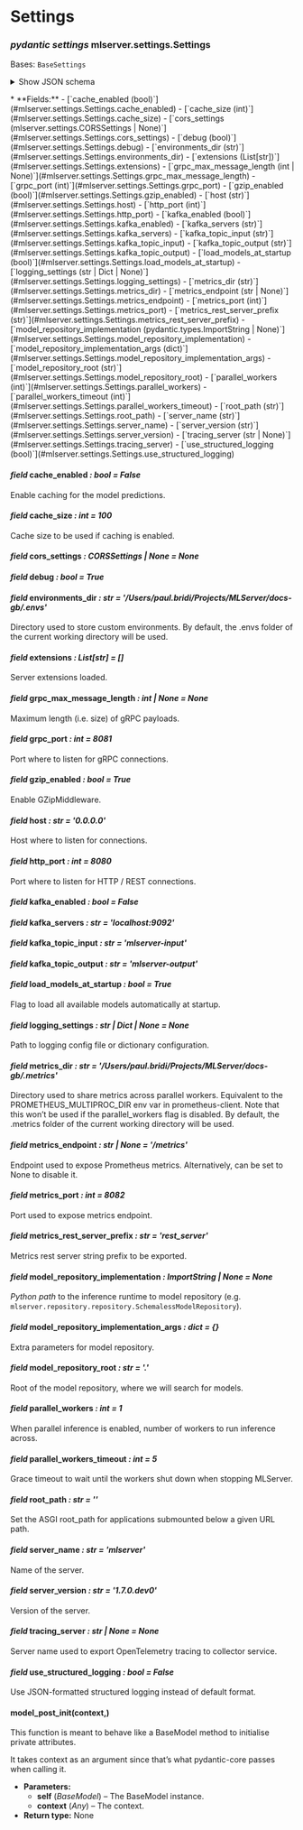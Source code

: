 # Settings

### *pydantic settings* mlserver.settings.Settings

Bases: `BaseSettings`

<p><details  class="autodoc_pydantic_collapsable_json">
<summary>Show JSON schema</summary>
```json
{
   "title": "Settings",
   "type": "object",
   "properties": {
      "debug": {
         "default": true,
         "title": "Debug",
         "type": "boolean"
      },
      "parallel_workers": {
         "default": 1,
         "title": "Parallel Workers",
         "type": "integer"
      },
      "parallel_workers_timeout": {
         "default": 5,
         "title": "Parallel Workers Timeout",
         "type": "integer"
      },
      "environments_dir": {
         "default": "/Users/paul.bridi/Projects/MLServer/docs-gb/.envs",
         "title": "Environments Dir",
         "type": "string"
      },
      "model_repository_implementation": {
         "anyOf": [
            {
               "type": "string"
            },
            {
               "type": "null"
            }
         ],
         "default": null,
         "title": "Model Repository Implementation"
      },
      "model_repository_root": {
         "default": ".",
         "title": "Model Repository Root",
         "type": "string"
      },
      "model_repository_implementation_args": {
         "default": {},
         "title": "Model Repository Implementation Args",
         "type": "object"
      },
      "load_models_at_startup": {
         "default": true,
         "title": "Load Models At Startup",
         "type": "boolean"
      },
      "server_name": {
         "default": "mlserver",
         "title": "Server Name",
         "type": "string"
      },
      "server_version": {
         "default": "1.7.0.dev0",
         "title": "Server Version",
         "type": "string"
      },
      "extensions": {
         "default": [],
         "items": {
            "type": "string"
         },
         "title": "Extensions",
         "type": "array"
      },
      "host": {
         "default": "0.0.0.0",
         "title": "Host",
         "type": "string"
      },
      "http_port": {
         "default": 8080,
         "title": "Http Port",
         "type": "integer"
      },
      "root_path": {
         "default": "",
         "title": "Root Path",
         "type": "string"
      },
      "grpc_port": {
         "default": 8081,
         "title": "Grpc Port",
         "type": "integer"
      },
      "grpc_max_message_length": {
         "anyOf": [
            {
               "type": "integer"
            },
            {
               "type": "null"
            }
         ],
         "default": null,
         "title": "Grpc Max Message Length"
      },
      "cors_settings": {
         "anyOf": [
            {
               "$ref": "#/$defs/CORSSettings"
            },
            {
               "type": "null"
            }
         ],
         "default": null
      },
      "metrics_endpoint": {
         "anyOf": [
            {
               "type": "string"
            },
            {
               "type": "null"
            }
         ],
         "default": "/metrics",
         "title": "Metrics Endpoint"
      },
      "metrics_port": {
         "default": 8082,
         "title": "Metrics Port",
         "type": "integer"
      },
      "metrics_rest_server_prefix": {
         "default": "rest_server",
         "title": "Metrics Rest Server Prefix",
         "type": "string"
      },
      "metrics_dir": {
         "default": "/Users/paul.bridi/Projects/MLServer/docs-gb/.metrics",
         "title": "Metrics Dir",
         "type": "string"
      },
      "use_structured_logging": {
         "default": false,
         "title": "Use Structured Logging",
         "type": "boolean"
      },
      "logging_settings": {
         "anyOf": [
            {
               "type": "string"
            },
            {
               "type": "object"
            },
            {
               "type": "null"
            }
         ],
         "default": null,
         "title": "Logging Settings"
      },
      "kafka_enabled": {
         "default": false,
         "title": "Kafka Enabled",
         "type": "boolean"
      },
      "kafka_servers": {
         "default": "localhost:9092",
         "title": "Kafka Servers",
         "type": "string"
      },
      "kafka_topic_input": {
         "default": "mlserver-input",
         "title": "Kafka Topic Input",
         "type": "string"
      },
      "kafka_topic_output": {
         "default": "mlserver-output",
         "title": "Kafka Topic Output",
         "type": "string"
      },
      "tracing_server": {
         "anyOf": [
            {
               "type": "string"
            },
            {
               "type": "null"
            }
         ],
         "default": null,
         "title": "Tracing Server"
      },
      "cache_enabled": {
         "default": false,
         "title": "Cache Enabled",
         "type": "boolean"
      },
      "cache_size": {
         "default": 100,
         "title": "Cache Size",
         "type": "integer"
      },
      "gzip_enabled": {
         "default": true,
         "title": "Gzip Enabled",
         "type": "boolean"
      }
   },
   "$defs": {
      "CORSSettings": {
         "properties": {
            "allow_origins": {
               "anyOf": [
                  {
                     "items": {
                        "type": "string"
                     },
                     "type": "array"
                  },
                  {
                     "type": "null"
                  }
               ],
               "default": [],
               "title": "Allow Origins"
            },
            "allow_origin_regex": {
               "anyOf": [
                  {
                     "type": "string"
                  },
                  {
                     "type": "null"
                  }
               ],
               "default": null,
               "title": "Allow Origin Regex"
            },
            "allow_credentials": {
               "anyOf": [
                  {
                     "type": "boolean"
                  },
                  {
                     "type": "null"
                  }
               ],
               "default": false,
               "title": "Allow Credentials"
            },
            "allow_methods": {
               "anyOf": [
                  {
                     "items": {
                        "type": "string"
                     },
                     "type": "array"
                  },
                  {
                     "type": "null"
                  }
               ],
               "default": [
                  "GET"
               ],
               "title": "Allow Methods"
            },
            "allow_headers": {
               "anyOf": [
                  {
                     "items": {
                        "type": "string"
                     },
                     "type": "array"
                  },
                  {
                     "type": "null"
                  }
               ],
               "default": [],
               "title": "Allow Headers"
            },
            "expose_headers": {
               "anyOf": [
                  {
                     "items": {
                        "type": "string"
                     },
                     "type": "array"
                  },
                  {
                     "type": "null"
                  }
               ],
               "default": [],
               "title": "Expose Headers"
            },
            "max_age": {
               "anyOf": [
                  {
                     "type": "integer"
                  },
                  {
                     "type": "null"
                  }
               ],
               "default": 600,
               "title": "Max Age"
            }
         },
         "title": "CORSSettings",
         "type": "object"
      }
   }
}
```

</details></p>
* **Fields:**
  - [`cache_enabled (bool)`](#mlserver.settings.Settings.cache_enabled)
  - [`cache_size (int)`](#mlserver.settings.Settings.cache_size)
  - [`cors_settings (mlserver.settings.CORSSettings | None)`](#mlserver.settings.Settings.cors_settings)
  - [`debug (bool)`](#mlserver.settings.Settings.debug)
  - [`environments_dir (str)`](#mlserver.settings.Settings.environments_dir)
  - [`extensions (List[str])`](#mlserver.settings.Settings.extensions)
  - [`grpc_max_message_length (int | None)`](#mlserver.settings.Settings.grpc_max_message_length)
  - [`grpc_port (int)`](#mlserver.settings.Settings.grpc_port)
  - [`gzip_enabled (bool)`](#mlserver.settings.Settings.gzip_enabled)
  - [`host (str)`](#mlserver.settings.Settings.host)
  - [`http_port (int)`](#mlserver.settings.Settings.http_port)
  - [`kafka_enabled (bool)`](#mlserver.settings.Settings.kafka_enabled)
  - [`kafka_servers (str)`](#mlserver.settings.Settings.kafka_servers)
  - [`kafka_topic_input (str)`](#mlserver.settings.Settings.kafka_topic_input)
  - [`kafka_topic_output (str)`](#mlserver.settings.Settings.kafka_topic_output)
  - [`load_models_at_startup (bool)`](#mlserver.settings.Settings.load_models_at_startup)
  - [`logging_settings (str | Dict | None)`](#mlserver.settings.Settings.logging_settings)
  - [`metrics_dir (str)`](#mlserver.settings.Settings.metrics_dir)
  - [`metrics_endpoint (str | None)`](#mlserver.settings.Settings.metrics_endpoint)
  - [`metrics_port (int)`](#mlserver.settings.Settings.metrics_port)
  - [`metrics_rest_server_prefix (str)`](#mlserver.settings.Settings.metrics_rest_server_prefix)
  - [`model_repository_implementation (pydantic.types.ImportString | None)`](#mlserver.settings.Settings.model_repository_implementation)
  - [`model_repository_implementation_args (dict)`](#mlserver.settings.Settings.model_repository_implementation_args)
  - [`model_repository_root (str)`](#mlserver.settings.Settings.model_repository_root)
  - [`parallel_workers (int)`](#mlserver.settings.Settings.parallel_workers)
  - [`parallel_workers_timeout (int)`](#mlserver.settings.Settings.parallel_workers_timeout)
  - [`root_path (str)`](#mlserver.settings.Settings.root_path)
  - [`server_name (str)`](#mlserver.settings.Settings.server_name)
  - [`server_version (str)`](#mlserver.settings.Settings.server_version)
  - [`tracing_server (str | None)`](#mlserver.settings.Settings.tracing_server)
  - [`use_structured_logging (bool)`](#mlserver.settings.Settings.use_structured_logging)

#### *field* cache_enabled *: bool* *= False*

Enable caching for the model predictions.

#### *field* cache_size *: int* *= 100*

Cache size to be used if caching is enabled.

#### *field* cors_settings *: CORSSettings | None* *= None*

#### *field* debug *: bool* *= True*

#### *field* environments_dir *: str* *= '/Users/paul.bridi/Projects/MLServer/docs-gb/.envs'*

Directory used to store custom environments.
By default, the .envs folder of the current working directory will be
used.

#### *field* extensions *: List[str]* *= []*

Server extensions loaded.

#### *field* grpc_max_message_length *: int | None* *= None*

Maximum length (i.e. size) of gRPC payloads.

#### *field* grpc_port *: int* *= 8081*

Port where to listen for gRPC connections.

#### *field* gzip_enabled *: bool* *= True*

Enable GZipMiddleware.

#### *field* host *: str* *= '0.0.0.0'*

Host where to listen for connections.

#### *field* http_port *: int* *= 8080*

Port where to listen for HTTP / REST connections.

#### *field* kafka_enabled *: bool* *= False*

#### *field* kafka_servers *: str* *= 'localhost:9092'*

#### *field* kafka_topic_input *: str* *= 'mlserver-input'*

#### *field* kafka_topic_output *: str* *= 'mlserver-output'*

#### *field* load_models_at_startup *: bool* *= True*

Flag to load all available models automatically at startup.

#### *field* logging_settings *: str | Dict | None* *= None*

Path to logging config file or dictionary configuration.

#### *field* metrics_dir *: str* *= '/Users/paul.bridi/Projects/MLServer/docs-gb/.metrics'*

Directory used to share metrics across parallel workers.
Equivalent to the PROMETHEUS_MULTIPROC_DIR env var in
prometheus-client.
Note that this won’t be used if the parallel_workers flag is disabled.
By default, the .metrics folder of the current working directory will be
used.

#### *field* metrics_endpoint *: str | None* *= '/metrics'*

Endpoint used to expose Prometheus metrics. Alternatively, can be set to
None to disable it.

#### *field* metrics_port *: int* *= 8082*

Port used to expose metrics endpoint.

#### *field* metrics_rest_server_prefix *: str* *= 'rest_server'*

Metrics rest server string prefix to be exported.

#### *field* model_repository_implementation *: ImportString | None* *= None*

*Python path* to the inference runtime to model repository (e.g.
`mlserver.repository.repository.SchemalessModelRepository`).

#### *field* model_repository_implementation_args *: dict* *= {}*

Extra parameters for model repository.

#### *field* model_repository_root *: str* *= '.'*

Root of the model repository, where we will search for models.

#### *field* parallel_workers *: int* *= 1*

When parallel inference is enabled, number of workers to run inference
across.

#### *field* parallel_workers_timeout *: int* *= 5*

Grace timeout to wait until the workers shut down when stopping MLServer.

#### *field* root_path *: str* *= ''*

Set the ASGI root_path for applications submounted below a given URL path.

#### *field* server_name *: str* *= 'mlserver'*

Name of the server.

#### *field* server_version *: str* *= '1.7.0.dev0'*

Version of the server.

#### *field* tracing_server *: str | None* *= None*

Server name used to export OpenTelemetry tracing to collector service.

#### *field* use_structured_logging *: bool* *= False*

Use JSON-formatted structured logging instead of default format.

#### model_post_init(context,)

This function is meant to behave like a BaseModel method to initialise private attributes.

It takes context as an argument since that’s what pydantic-core passes when calling it.

* **Parameters:**
  * **self** (*BaseModel*) – The BaseModel instance.
  * **context** (*Any*) – The context.
* **Return type:**
  None
